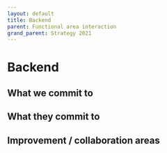 ```yaml
---
layout: default
title: Backend
parent: Functional area interaction
grand_parent: Strategy 2021
---
```


# Backend

## What we commit to

## What they commit to

## Improvement / collaboration areas 
